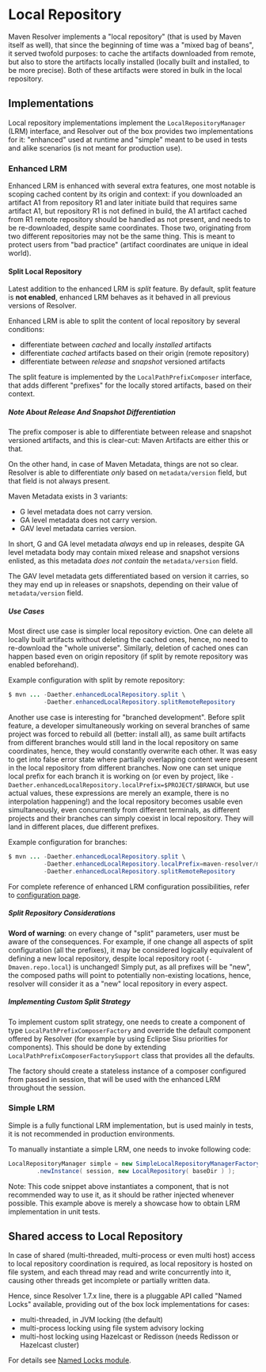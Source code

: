 # Local Repository
<!--
Licensed to the Apache Software Foundation (ASF) under one
or more contributor license agreements.  See the NOTICE file
distributed with this work for additional information
regarding copyright ownership.  The ASF licenses this file
to you under the Apache License, Version 2.0 (the
"License"); you may not use this file except in compliance
with the License.  You may obtain a copy of the License at

    http://www.apache.org/licenses/LICENSE-2.0

Unless required by applicable law or agreed to in writing,
software distributed under the License is distributed on an
"AS IS" BASIS, WITHOUT WARRANTIES OR CONDITIONS OF ANY
KIND, either express or implied.  See the License for the
specific language governing permissions and limitations
under the License.
-->

Maven Resolver implements a "local repository" (that is used by Maven itself
as well), that since the beginning of time was a "mixed bag of beans", 
it served twofold purposes: to cache the artifacts downloaded from 
remote, but also to store the artifacts locally installed (locally built and 
installed, to be more precise). Both of these artifacts were stored in bulk 
in the local repository.

## Implementations

Local repository implementations implement the `LocalRepositoryManager` (LRM) 
interface, and Resolver out of the box provides two implementations for it: 
"enhanced" used at runtime and "simple" meant to be used in tests and alike
scenarios (is not meant for production use). 

### Enhanced LRM

Enhanced LRM is enhanced with several extra 
features, one most notable is scoping cached content by its origin and context: 
if you downloaded an artifact A1 from repository R1 
and later initiate build that requires same artifact A1, but repository R1 
is not defined in build, the A1 artifact cached from R1 remote repository should be handled 
as not present, and needs to be re-downloaded, despite same coordinates. 
Those two, originating from two different repositories may not be the same thing. 
This is meant to protect users from "bad practice" (artifact coordinates are 
unique in ideal world).

#### Split Local Repository

Latest addition to the enhanced LRM is *split* feature. By default, split 
feature is **not enabled**, enhanced LRM behaves as it behaved in all 
previous versions of Resolver.

Enhanced LRM is able to split the content of local repository by 
several conditions:

* differentiate between *cached* and locally *installed* artifacts
* differentiate *cached* artifacts based on their origin (remote repository)
* differentiate between *release* and *snapshot* versioned artifacts

The split feature is implemented by the `LocalPathPrefixComposer` interface, 
that adds different "prefixes" for the locally stored artifacts, based on 
their context.

##### Note About Release And Snapshot Differentiation

The prefix composer is able to differentiate between release and snapshot 
versioned artifacts, and this is clear-cut: Maven Artifacts are either 
this or that.

On the other hand, in case of Maven Metadata, things are not so clear. 
Resolver is able to differentiate *only* based on `metadata/version` 
field, but that field is not always present. 

Maven Metadata exists in 3 variants:

* G level metadata does not carry version.
* GA level metadata does not carry version.
* GAV level metadata carries version.

In short, G and GA level metadata *always* end up in releases, despite 
GA level metadata body may contain mixed release and snapshot versions enlisted, 
as this metadata *does not contain* the `metadata/version` field.

The GAV level metadata gets differentiated based on version it carries, so 
they may end up in releases or snapshots, depending on their value of 
`metadata/version` field.

##### Use Cases

Most direct use case is simpler local repository eviction. One can delete all 
locally built artifacts without deleting the cached ones, hence, no 
need to re-download the "whole universe". Similarly, deletion of cached ones 
can happen based even on origin repository (if split by remote repository 
was enabled beforehand).

Example configuration with split by remote repository:
```java
$ mvn ... -Daether.enhancedLocalRepository.split \
          -Daether.enhancedLocalRepository.splitRemoteRepository
```

Another use case is interesting for "branched development". Before split feature,
a developer simultaneously working on several branches of same project was forced
to rebuild all (better: install all), as same built artifacts from different
branches would still land in the local repository on same coordinates, hence, they
would constantly overwrite each other. It was easy to get into false error
state where partially overlapping content were present in the local repository from
different branches. Now one can set unique local prefix for each
branch it is working on (or even by project, like 
`-Daether.enhancedLocalRepository.localPrefix=$PROJECT/$BRANCH`, but use
actual values, these expressions are merely an example, there is no interpolation
happening!) and the
local repository becomes usable even simultaneously, even concurrently from
different terminals, as different projects and their branches can simply 
coexist in local repository. They will land in different places, due different
prefixes.

Example configuration for branches:
```java
$ mvn ... -Daether.enhancedLocalRepository.split \
          -Daether.enhancedLocalRepository.localPrefix=maven-resolver/mresolver-253
          -Daether.enhancedLocalRepository.splitRemoteRepository
```

For complete reference of enhanced LRM configuration possibilities, refer to 
[configuration page](configuration.html).

##### Split Repository Considerations

**Word of warning**: on every change of "split" parameters, user must be aware
of the consequences. For example, if one change all aspects of split
configuration (all the prefixes), it may be considered logically equivalent 
of defining a new local repository, despite local repository root (`-Dmaven.repo.local`) 
is unchanged! Simply put, as all prefixes will be "new", the composed paths will
point to potentially non-existing locations, hence, resolver will consider
it as a "new" local repository in every aspect.

##### Implementing Custom Split Strategy

To implement custom split strategy, one needs to create a component of
type `LocalPathPrefixComposerFactory` and override the default component
offered by Resolver (for example by using Eclipse Sisu priorities for 
components). This should be done by extending `LocalPathPrefixComposerFactorySupport` 
class that provides all the defaults.

The factory should create a stateless instance of a composer
configured from passed in session, that will be used with the enhanced LRM
throughout the session.

### Simple LRM

Simple is a fully functional LRM implementation, but is used
mainly in tests, it is not recommended in production environments.

To manually instantiate a simple LRM, one needs to invoke following code:

```java
LocalRepositoryManager simple = new SimpleLocalRepositoryManagerFactory()
        .newInstance( session, new LocalRepository( baseDir ) );
```

Note: This code snippet above instantiates a component, that is not
recommended way to use it, as it should be rather injected whenever possible.
This example above is merely a showcase how to obtain LRM implementation
in unit tests.

## Shared access to Local Repository

In case of shared (multi-threaded, multi-process or even multi host) access
to local repository coordination is required, as local repository is hosted
on file system, and each thread may read and write concurrently into it,
causing other threads get incomplete or partially written data.

Hence, since Resolver 1.7.x line, there is a pluggable API called "Named Locks" 
available, providing out of the box lock implementations for cases:

* multi-threaded, in JVM locking (the default)
* multi-process locking using file system advisory locking
* multi-host locking using Hazelcast or Redisson (needs Redisson or Hazelcast cluster)

For details see [Named Locks module](maven-resolver-named-locks/).